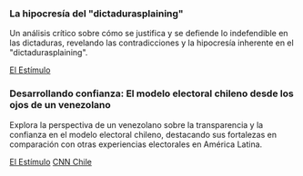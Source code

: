### La hipocresía del "dictadurasplaining"

Un análisis crítico sobre cómo se justifica y se defiende lo indefendible en las dictaduras, revelando las contradicciones y la hipocresía inherente en el "dictadurasplaining".

[El Estímulo](https://elestimulo.com/opinion/2024-08-21/asi-es-dictadurasplaining/)

### Desarrollando confianza: El modelo electoral chileno desde los ojos de un venezolano

Explora la perspectiva de un venezolano sobre la transparencia y la confianza en el modelo electoral chileno, destacando sus fortalezas en comparación con otras experiencias electorales en América Latina.

[El Estímulo](https://elestimulo.com/elecciones-2024/2024-08-13/factor-confianza-el-modelo-electoral-chileno-desde-los-ojos-de-un-venezolano/) [CNN Chile](https://www.cnnchile.com/opinion/opinion-desarrollando-confianza-el-modelo-electoral-chileno-desde-los-ojos-de-un-venezolano_20240813/)